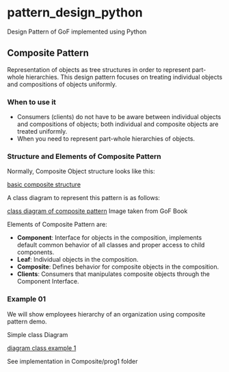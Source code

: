 # pattern_design_python
Design Pattern of GoF implemented using Python

## Composite Pattern
Representation of objects as tree structures in order to represent part-whole hierarchies. This design pattern focuses on treating individual objects and compositions of objects uniformly.

### When to use it
* Consumers (clients) do not have to be aware between individual objects and compositions of objects; both individual and composite objects are treated uniformly.
* When you need to represent part-whole hierarchies of objects.

### Structure and Elements of Composite Pattern
Normally, Composite Object structure looks like this:

[basic composite structure](https://lh3.googleusercontent.com/kB6I1bP2aqtre4V0QQ7UsYKdwRR6AzpI7U-002Zvwl-JkR46jbKBMkIQ0gZLuYDieZe8jn25B5EzQkc=w1366-h637)

A class diagram to represent this pattern is as follows:

[class diagram of composite pattern](https://lh3.googleusercontent.com/H4QbrLXTK6eIfo71ot4dJPn54OOyD57hM67xphoCzt4WPETX8IVBWs0oPOyWY5MasHK1uIlke0ic1IQ=w1366-h637)
Image taken from GoF Book

Elements of Composite Pattern are:

* __Component__: Interface for objects in the composition, implements default common behavior of all classes and proper access to child components.
* __Leaf__: Individual objects in the composition.
* __Composite__: Defines behavior for composite objects in the composition.
* __Clients__: Consumers that manipulates composite objects through the Component Interface.

### Example 01
We will show employees hierarchy of an organization using composite pattern demo.

Simple class Diagram

[diagram class example 1](https://lh6.googleusercontent.com/Cn6Zg3BOQB7Tyy6-p7k_B-Du3j0gkh5_2TS3FoyRZJV8wk9dSdR4cbuv2d59uQ5dR1hWwaWP3OMGf9Q=w1366-h637)

See implementation in Composite/prog1 folder
